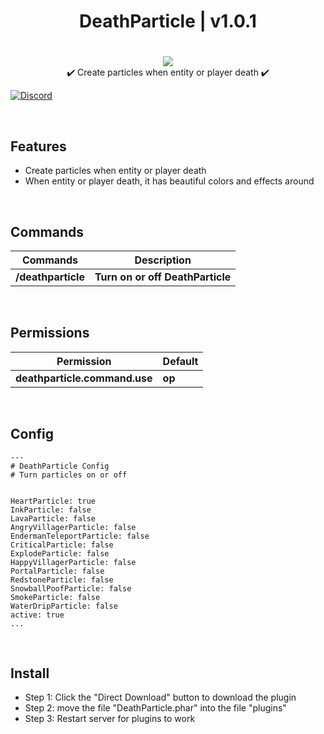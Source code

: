 <div align="center">
<h1>DeathParticle | v1.0.1<h1>
</div>
<p align="center">
<a href="https://poggit.pmmp.io/p/DeathParticle"><img src="https://poggit.pmmp.io/shield.state/DeathParticle">
</a>
<br>
✔️ Create particles when entity or player death ✔️


[![Discord](https://img.shields.io/discord/965662639168569394.svg?label=&logo=discord&logoColor=ffffff&color=7389D8&labelColor=6A7EC2)](https://discord.gg/KrjD6t9HJt)
</p>

<br>

## Features
- Create particles when entity or player death
- When entity or player death, it has beautiful colors and effects around

<br>

## Commands
| **Commands** | **Description** |
| --- | --- |
| **/deathparticle** | **Turn on or off DeathParticle** |

<br>

## Permissions
| **Permission** | **Default** |
| --- | --- |
| **deathparticle.command.use** | **op** |
	
<br>

## Config
```
---
# DeathParticle Config
# Turn particles on or off


HeartParticle: true
InkParticle: false
LavaParticle: false
AngryVillagerParticle: false
EndermanTeleportParticle: false
CriticalParticle: false
ExplodeParticle: false
HappyVillagerParticle: false
PortalParticle: false
RedstoneParticle: false
SnowballPoofParticle: false
SmokeParticle: false
WaterDripParticle: false
active: true
...
```

<br>

## Install
- Step 1: Click the "Direct Download" button to download the plugin
- Step 2: move the file "DeathParticle.phar" into the file "plugins"
- Step 3: Restart server for plugins to work

